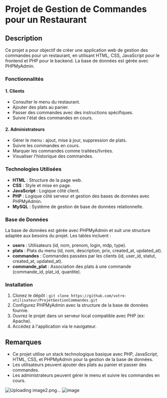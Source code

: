 # Projet de Gestion de Commandes pour un Restaurant

## Description

Ce projet a pour objectif de créer une application web de gestion des commandes pour un restaurant, en utilisant HTML, CSS, JavaScript pour le frontend et PHP pour le backend. La base de données est gérée avec PHPMyAdmin. 

### Fonctionnalités

#### 1. Clients
   - Consulter le menu du restaurant.
   - Ajouter des plats au panier.
   - Passer des commandes avec des instructions spécifiques.
   - Suivre l'état des commandes en cours.

#### 2. Administrateurs
   - Gérer le menu : ajout, mise à jour, suppression de plats.
   - Suivre les commandes en cours.
   - Marquer les commandes comme traitées/livrées.
   - Visualiser l'historique des commandes.

### Technologies Utilisées

- **HTML** : Structure de la page web.
- **CSS** : Style et mise en page.
- **JavaScript** : Logique côté client.
- **PHP** : Logique côté serveur et gestion des bases de données avec PHPMyAdmin.
- **MySQL** : Système de gestion de base de données relationnelle.

### Base de Données

La base de données est gérée avec PHPMyAdmin et suit une structure adaptée aux besoins du projet. Les tables incluent :
- **users** : Utilisateurs (id, nom, prenom, login, mdp, type).
- **plats** : Plats du menu (id, nom, description, prix, created_at, updated_at).
- **commandes** : Commandes passées par les clients (id, user_id, statut, created_at, updated_at).
- **commande_plat** : Association des plats à une commande (commande_id, plat_id, quantite).

### Installation

1. Clonez le dépôt : `git clone https://github.com/votre-utilisateur/ProjetGestionCommandes.git`
2. Configurez PHPMyAdmin avec la structure de la base de données fournie.
3. Ouvrez le projet dans un serveur local compatible avec PHP (ex: Apache).
4. Accédez à l'application via le navigateur.

## Remarques

- Ce projet utilise un stack technologique basique avec PHP, JavaScript, HTML, CSS, et PHPMyAdmin pour la gestion de la base de données.
- Les utilisateurs peuvent ajouter des plats au panier et passer des commandes.
- Les administrateurs peuvent gérer le menu et suivre les commandes en cours.

  
![Uploading image2.png…]()
![image](https://github.com/shyamsubrun/shyamsubrun-Conception-site-restaurant-commande/assets/113545721/5d75c542-068c-4ffa-b0fc-3f641d524eae)
